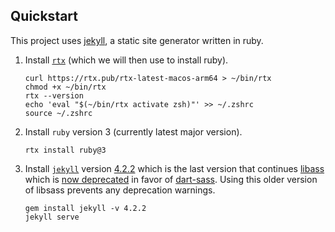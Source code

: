 ## Quickstart

This project uses [jekyll](https://jekyllrb.com/), a static site generator written in ruby.

1. Install [`rtx`](https://github.com/jdxcode/rtx) (which we will then use to install ruby).

   ```shell
   curl https://rtx.pub/rtx-latest-macos-arm64 > ~/bin/rtx
   chmod +x ~/bin/rtx
   rtx --version
   echo 'eval "$(~/bin/rtx activate zsh)"' >> ~/.zshrc
   source ~/.zshrc
   ```

2. Install `ruby` version 3 (currently latest major version).

   ```shell
   rtx install ruby@3
   ```

3. Install [`jekyll`](https://jekyllrb.com/) version [4.2.2](https://rubygems.org/gems/jekyll/versions/4.2.2) which is the last version that continues [libass](https://github.com/sass/libsass) which is [now deprecated](https://sass-lang.com/blog/libsass-is-deprecated/) in favor of [dart-sass](https://sass-lang.com/dart-sass/). Using this older version of libsass prevents any deprecation warnings.

   ```shell
   gem install jekyll -v 4.2.2
   jekyll serve
   ```
